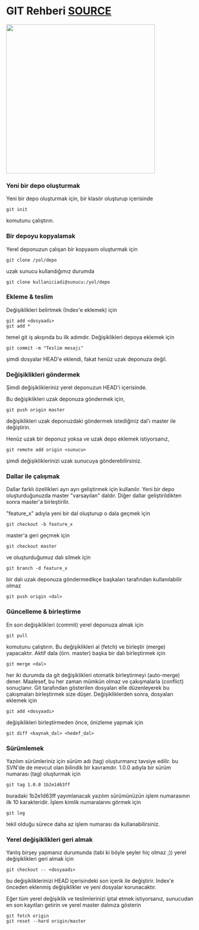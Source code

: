 # GIT Rehberi [SOURCE](http://rogerdudler.github.io/git-guide/index.tr.html)

<img src="https://i.imgflip.com/xsdtv.jpg" width="400">

### Yeni bir depo oluşturmak

Yeni bir depo oluşturmak için, bir klasör oluşturup içerisinde

```git init```

komutunu çalıştırın.

### Bir depoyu kopyalamak

Yerel deponuzun çalışan bir kopyasını oluşturmak için

```git clone /yol/depo```

uzak sunucu kullandığımız durumda

```git clone kullaniciadi@sunucu:/yol/depo```

### Ekleme & teslim

Değişiklikleri belirtmek (Index'e eklemek) için

```
git add <dosyaadı>
git add *
```

temel git iş akışında bu ilk adımdır. Değişiklikleri depoya eklemek için

```git commit -m "Teslim mesajı"```

şimdi dosyalar HEAD'e eklendi, fakat henüz uzak deponuza değil.

### Değişiklikleri göndermek

Şimdi değişiklikleriniz yerel deponuzun HEAD'i içerisinde.

Bu değişiklikleri uzak deponuza göndermek için,

```git push origin master```

değişiklikleri uzak deponuzdaki göndermek istediğiniz dal'ı master ile değiştirin. 

Henüz uzak bir deponuz yoksa ve uzak depo eklemek istiyorsanız,

```git remote add origin <sunucu>```

şimdi değişikliklerinizi uzak sunucuya gönderebilirsiniz.

### Dallar ile çalışmak

Dallar farklı özellikleri ayrı ayrı geliştirmek için kullanılır. Yeni bir depo oluşturduğunuzda master "varsayılan" daldır. Diğer dallar geliştirildikten sonra master'a birleştirilir.

"feature_x" adıyla yeni bir dal oluşturup o dala geçmek için 

```git checkout -b feature_x```

master'a geri geçmek için

```git checkout master```

ve oluşturduğumuz dalı silmek için

```git branch -d feature_x```

bir dalı uzak deponuza göndermedikçe başkaları tarafından kullanılabilir olmaz

```git push origin <dal>```

### Güncelleme & birleştirme

En son değişiklikleri (commit) yerel deponuza almak için

```git pull```

komutunu çalıştırın. Bu değişiklikleri al (fetch) ve birleştir (merge) yapacaktır. Aktif dala (örn. master) başka bir dalı birleştirmek için 

```git merge <dal>```

her iki durumda da git değişiklikleri otomatik birleştirmeyi (auto-merge) dener. Maalesef, bu her zaman mümkün olmaz ve çakışmalarla (conflict) sonuçlanır. Git tarafından gösterilen dosyaları elle düzenleyerek bu çakışmaları birleştirmek size düşer. Değişikliklerden sonra, dosyaları eklemek için

```git add <dosyaadı>```

değişiklikleri birleştirmeden önce, önizleme yapmak için

```git diff <kaynak_dal> <hedef_dal>```

### Sürümlemek

Yazılım sürümleriniz için sürüm adı (tag) oluşturmanız tavsiye edilir. bu SVN'de de mevcut olan bilindik bir kavramdır. 1.0.0 adıyla bir sürüm numarası (tag) oluşturmak için

```git tag 1.0.0 1b2e1d63ff```

buradaki 1b2e1d63ff yayımlanacak yazılım sürümünüzün işlem numarasının ilk 10 karakteridir. İşlem kimlik numaralarını görmek için

```git log```

tekil olduğu sürece daha az işlem numarası da kullanabilirsiniz.

### Yerel değişiklikleri geri almak

Yanlış birşey yapmanız durumunda (tabi ki böyle şeyler hiç olmaz ;)) yerel değişiklikleri geri almak için

```git checkout -- <dosyaadı>```

bu değişikliklerinizi HEAD içerisindeki son içerik ile değiştirir. Index'e önceden eklenmiş değişiklikler ve yeni dosyalar korunacaktır.

Eğer tüm yerel değişiklik ve teslimlerinizi iptal etmek istiyorsanız, sunucudan en son kayıtları getirin ve yerel master dalınıza gösterin

```
git fetch origin
git reset --hard origin/master
```
